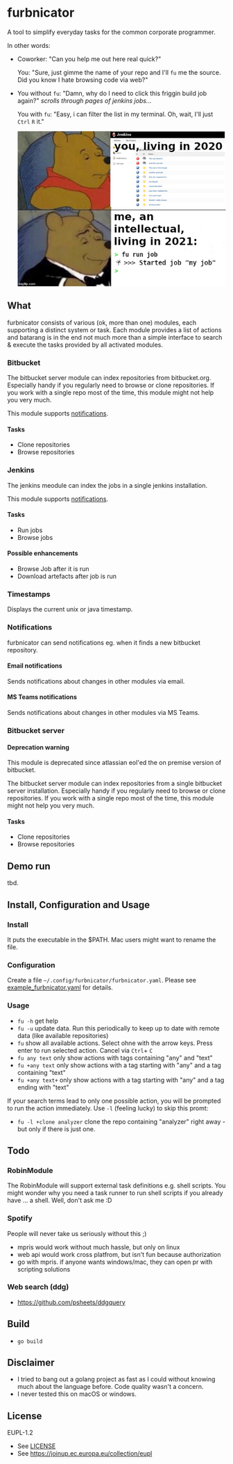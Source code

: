 # furbnicator

A tool to simplify everyday tasks for the common corporate programmer.

In other words:

- Coworker: "Can you help me out here real quick?"

  You: "Sure, just gimme the name of your repo and I'll `fu` me the source.
        Did you know I hate browsing code via web?"

- You without `fu`: "Damn, why do I need to click this friggin build job again?"
  *scrolls through pages of jenkins jobs...*

  You with `fu`: "Easy, i can filter the list in my terminal. Oh, wait, I'll
  just `Ctrl` `R` it."

  ![Teaser](docs/teaser_trailer.png)

## What

furbnicator consists of various (ok, more than one) modules, each supporting a
distinct system or task. Each module provides a list of actions and batarang is
in the end not much more than a simple interface to search & execute the tasks
provided by all activated modules.

### Bitbucket

The bitbucket server module can index repositories from bitbucket.org.
Especially handy if you regularly need to browse or clone repositories. If you
work with a single repo most of the time, this module might not help you very
much.

This module supports [notifications](#Notifications).

#### Tasks

- Clone repositories
- Browse repositories

### Jenkins

The jenkins meodule can index the jobs in a single jenkins installation.

This module supports [notifications](#Notifications).

#### Tasks

- Run jobs
- Browse jobs

#### Possible enhancements

- Browse Job after it is run
- Download artefacts after job is run

### Timestamps

Displays the current unix or java timestamp.

### Notifications

furbnicator can send notifications eg. when it finds a new bitbucket repository.


#### Email notifications

Sends notifications about changes in other modules via email.

#### MS Teams notifications

Sends notifications about changes in other modules via MS Teams.

### Bitbucket server

#### Deprecation warning

This module is deprecated since atlassian eol'ed the on premise version of
bitbucket.

The bitbucket server module can index repositories from a single bitbucket
server installation. Especially handy if you regularly need to browse or clone
repositories. If you work with a single repo most of the time, this module might
not help you very much.

#### Tasks

- Clone repositories
- Browse repositories

## Demo run

tbd.

## Install, Configuration and Usage

### Install

It puts the executable in the $PATH. Mac users might want to rename the file.

### Configuration

Create a file  `~/.config/furbnicator/furbnicator.yaml`. Please see
[example_furbnicator.yaml](docs/example_furbnicator.yaml) for details.

### Usage

- `fu -h` get help
- `fu -u` update data. Run this periodically to keep up to date with remote data
  (like available repositories)
- `fu` show all available actions. Select ohne with the arrow keys. Press enter
  to run selected action. Cancel via `Ctrl`+ `C`
- `fu any text` only show actions with tags containing "any" and "text"
- `fu +any text` only show actions with a tag starting with "any" and a tag
  containing "text"
- `fu +any text+` only show actions with a tag starting with "any" and a tag
  ending with "text"

If your search terms lead to only one possible action, you will be prompted to
run the action immediately. Use `-l` (feeling lucky) to skip this promt:

- `fu -l +clone analyzer` clone the repo containing "analyzer" right away - but
  only if there is just one.

## Todo

### RobinModule

The RobinModule will support external task definitions e.g. shell scripts. You
might wonder why you need a task runner to run shell scripts if you already have
... a shell. Well, don't ask me :D

### Spotify

People will never take us seriously without this ;)

- mpris would work without much hassle, but only on linux
- web api would work cross platfrom, but isn't fun because authorization
- go with mpris. if anyone wants windows/mac, they can open pr with scripting
  solutions

### Web search (ddg)

- https://github.com/psheets/ddgquery

## Build

- `go build`

## Disclaimer

- I tried to bang out a golang project as fast as I could without knowing much
  about the language before. Code quality wasn't a concern.
- I never tested this on macOS or windows.

## License

EUPL-1.2

- See [LICENSE](LICENSE)
- See https://joinup.ec.europa.eu/collection/eupl

